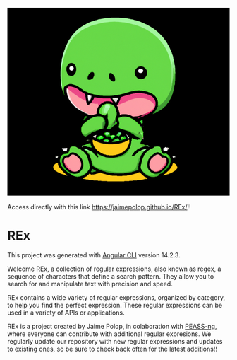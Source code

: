 ![My Image](REx/src/assets/GreenRexPeas.png)

Access directly with this link https://jaimepolop.github.io/REx/!!
# REx

This project was generated with [Angular CLI](https://github.com/angular/angular-cli) version 14.2.3.

Welcome REx, a collection of regular expressions, also known as regex, a sequence of characters that define a search pattern. They allow you to search for and manipulate text with precision and speed.

REx contains a wide variety of regular expressions, organized by category, to help you find the perfect expression. These regular expressions can be used in a variety of APIs or applications.

REx is a project created by Jaime Polop, in colaboration with [PEASS-ng](https://github.com/carlospolop/PEASS-ng), where everyone can contribute with additional regular expresions. We regularly update our repository with new regular expressions and updates to existing ones, so be sure to check back often for the latest additions!! 
